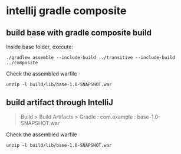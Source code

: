 # intellij gradle composite

## build base with gradle composite build

Inside base folder, execute:
```
./gradlew assemble --include-build ../transitive --include-build ../composite
```

Check the assembled warfile
```
unzip -l build/lib/base-1.0-SNAPSHOT.war
```

## build artifact through IntelliJ

> Build > Build Artifacts > Gradle : com.example : base-1.0-SNAPSHOT.war

Check the assembled warfile
```
unzip -l build/lib/base-1.0-SNAPSHOT.war
```
